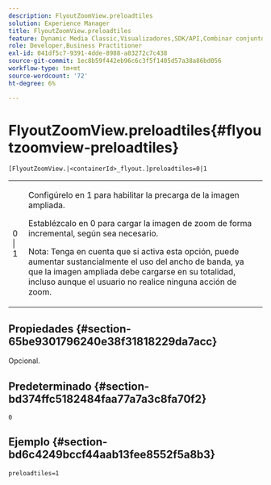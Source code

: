 ```yaml
---
description: FlyoutZoomView.preloadtiles
solution: Experience Manager
title: FlyoutZoomView.preloadtiles
feature: Dynamic Media Classic,Visualizadores,SDK/API,Combinar conjuntos de medios
role: Developer,Business Practitioner
exl-id: 041df5c7-9391-4dde-8988-a83272c7c438
source-git-commit: 1ec8b59f442eb96c6c3f5f1405d57a38a86bd056
workflow-type: tm+mt
source-wordcount: '72'
ht-degree: 6%

---
```


# FlyoutZoomView.preloadtiles{#flyoutzoomview-preloadtiles}

`[FlyoutZoomView.|<containerId>_flyout.]preloadtiles=0|1`

<table id="table_E314540D347D47699C04EB80D20C0721"> 
 <tbody> 
  <tr> 
   <td colname="col1"> <p> <span class="codeph"> 0 | 1</span> </p> </td> 
   <td colname="col2"> <p> Configúrelo en <span class="codeph"> 1</span> para habilitar la precarga de la imagen ampliada. </p> <p>Establézcalo en <span class="codeph"> 0</span> para cargar la imagen de zoom de forma incremental, según sea necesario. </p> <p> <p>Nota:  Tenga en cuenta que si activa esta opción, puede aumentar sustancialmente el uso del ancho de banda, ya que la imagen ampliada debe cargarse en su totalidad, incluso aunque el usuario no realice ninguna acción de zoom. </p> </p> </td> 
  </tr> 
 </tbody> 
</table>

## Propiedades {#section-65be9301796240e38f31818229da7acc}

Opcional.

## Predeterminado {#section-bd374ffc5182484faa77a7a3c8fa70f2}

`0`

## Ejemplo {#section-bd6c4249bccf44aab13fee8552f5a8b3}

`preloadtiles=1`
